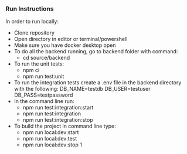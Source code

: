 ### Run Instructions
In order to run locally:
- Clone repository
- Open directory in editor or terminal/powershell
- Make sure you have docker desktop open
- To do all the backend running, go to backend folder with command:
  - cd source/backend
- To run the unit tests:
  - npm ci
  - npm run test:unit
- To run the integration tests create a .env file in the backend directory with the following:
DB_NAME=testdb
DB_USER=testuser
DB_PASS=testpassword
- In the command line run:
  - npm run test:integration:start
  - npm run test:integration
  - npm run test:integration:stop
- To build the project in command line type:
  - npm run local:dev:start
  - npm run local:dev:test
  - npm run local:dev:stop
1